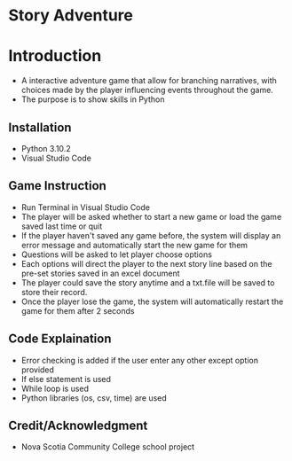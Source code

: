 # Story Adventure

# Introduction
- A interactive adventure game that allow for branching narratives, with choices made by the player influencing events throughout the game.
- The purpose is to show skills in Python

## Installation
- Python 3.10.2 
- Visual Studio Code

## Game Instruction
- Run Terminal in Visual Studio Code
- The player will be asked whether to start a new game or load the game saved last time or quit
- If the player haven't saved any game before, the system will display an error message and automatically start the new game for them
- Questions will be asked to let player choose options 
- Each options will direct the player to the next story line based on the pre-set stories saved in an excel document
- The player could save the story anytime and a txt.file will be saved to store their record.
- Once the player lose the game, the system will automatically restart the game for them after 2 seconds

## Code Explaination
- Error checking is added if the user enter any other except option provided
- If else statement is used
- While loop is used
- Python libraries (os, csv, time) are used

## Credit/Acknowledgment
- Nova Scotia Community College school project

